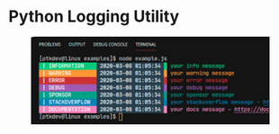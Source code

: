 # Python Logging Utility

<figure><img src="../../.gitbook/assets/image (3).png" alt=""><figcaption></figcaption></figure>

